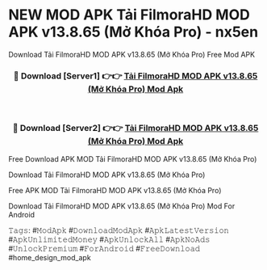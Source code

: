 # NEW MOD APK Tải FilmoraHD MOD APK v13.8.65 (Mở Khóa Pro) - nx5en
Download Tải FilmoraHD MOD APK v13.8.65 (Mở Khóa Pro) Free Mod APK

<div align="center">
<h3>🔴 Download [Server1] 👉👉 <a href="https://apk-comot.site?title=Tải_FilmoraHD_MOD_APK_v13.8.65_(Mở_Khóa_Pro)">Tải FilmoraHD MOD APK v13.8.65 (Mở Khóa Pro) Mod Apk</a></h3><br>

<h3>🔴 Download [Server2] 👉👉 <a href="https://apk-comot.site?title=Tải_FilmoraHD_MOD_APK_v13.8.65_(Mở_Khóa_Pro)">Tải FilmoraHD MOD APK v13.8.65 (Mở Khóa Pro) Mod Apk</a></h3>
</div>


Free Download APK MOD Tải FilmoraHD MOD APK v13.8.65 (Mở Khóa Pro)

Download Tải FilmoraHD MOD APK v13.8.65 (Mở Khóa Pro) 

Free APK MOD Tải FilmoraHD MOD APK v13.8.65 (Mở Khóa Pro) 

Download Tải FilmoraHD MOD APK v13.8.65 (Mở Khóa Pro) Mod For Android

𝚃𝚊𝚐𝚜: #𝙼𝚘𝚍𝙰𝚙𝚔 #𝙳𝚘𝚠𝚗𝚕𝚘𝚊𝚍𝙼𝚘𝚍𝙰𝚙𝚔 #𝙰𝚙𝚔𝙻𝚊𝚝𝚎𝚜𝚝𝚅𝚎𝚛𝚜𝚒𝚘𝚗 #𝙰𝚙𝚔𝚄𝚗𝚕𝚒𝚖𝚒𝚝𝚎𝚍𝙼𝚘𝚗𝚎𝚢 #𝙰𝚙𝚔𝚄𝚗𝚕𝚘𝚌𝚔𝙰𝚕𝚕 #𝙰𝚙𝚔𝙽𝚘𝙰𝚍𝚜 #𝚄𝚗𝚕𝚘𝚌𝚔𝙿𝚛𝚎𝚖𝚒𝚞𝚖 #𝙵𝚘𝚛𝙰𝚗𝚍𝚛𝚘𝚒𝚍 #𝙵𝚛𝚎𝚎𝙳𝚘𝚠𝚗𝚕𝚘𝚊𝚍 #home_design_mod_apk